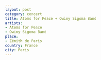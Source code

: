 ```yaml
---
layout: post
category: concert
title: Atoms for Peace + Owiny Sigoma Band
artists: 
- Atoms for Peace
- Owiny Sigoma Band
place: 
- Zénith de Paris
country: France
city: Paris
---
```


